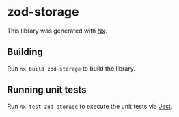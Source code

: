 # zod-storage

This library was generated with [Nx](https://nx.dev).

## Building

Run `nx build zod-storage` to build the library.

## Running unit tests

Run `nx test zod-storage` to execute the unit tests via [Jest](https://jestjs.io).
